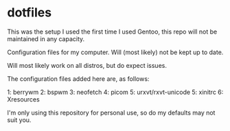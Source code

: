# dotfiles

This was the setup I used the first time I used Gentoo, this repo will not be maintained in any capacity.

Configuration files for my computer. Will (most likely) not be kept up to date.

Will most likely work on all distros, but do expect issues.

The configuration files added here are, as follows:

1: berrywm
2: bspwm
3: neofetch
4: picom
5: urxvt/rxvt-unicode
5: xinitrc
6: Xresources

I'm only using this repository for personal use, so do my defaults may not suit you.
